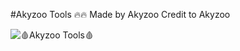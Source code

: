 #Akyzoo Tools 🔥🔥
Made by Akyzoo
Credit to Akyzoo


![🩸Akyzoo Tools🩸](https://cdn.discordapp.com/attachments/1115314420927696958/1138108821617782805/image.png)

